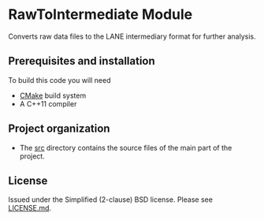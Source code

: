 # RawToIntermediate Module
Converts raw data files to the LANE intermediary format for further analysis.


## Prerequisites and installation
To build this code you will need

* [CMake][] build system
* A C++11 compiler


## Project organization
* The [src](src) directory contains the source files of the main part
of the project.


## License
Issued under the Simplified (2-clause) BSD license.
Please see [LICENSE.md](LICENSE.md).


<!-- Links -->
[CMake]: http://www.cmake.org
